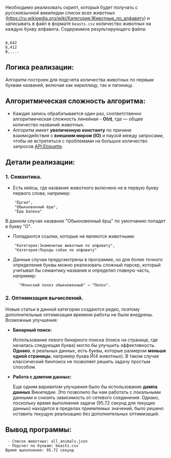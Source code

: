 Необходимо реализовать скрипт, который будет получать с русскоязычной википедии список всех животных (https://ru.wikipedia.org/wiki/Категория:Животные_по_алфавиту) и записывать в файл в формате `beasts.csv` количество животных на каждую букву алфавита. Содержимое результирующего файла:
```csv

А,642
Б,412
В,....
```

## Логика реализации:
Алгоритм построен для подсчета количества животных по первым буквам названий, включая как кириллицу, так и латиницу.

## Алгоритмическая сложность алгоритма:
- Каждая запись обрабатывается один раз, соответственно алгоритмическая сложность линейная - **O(𝑛)**, где — общее количество названий животных.
- Алгоритм имеет **увеличенную константу** по причине взаимодействия с **внешним миром (IO)** и паузой между запросами, чтобы не встретиться с проблемами на большое количество запросов [API:Etiquette](https://www.mediawiki.org/wiki/API:Etiquette).

## Детали реализации:
### 1. Семантика.
   - Есть кейсы, где название животного включено не в первую букву первого слова, например:
```
    "Ёргия",
    "Обыкновенный ёрш",
    "Ёрш Балона"
```
В данном случае название "Обыкновенный ёрш" по умолчанию попадет в букву "О". <p>
   - Попадаются ссылки, которые не являются животными: <p>
```
    "Категория:Знаменитые животные по алфавиту",
    "Категория:Породы собак по алфавиту"
```
   - Данные случаи предусмотрены в программе, но для более точного определения буквы можно реализовать сложный парсер, который учитывал бы семантику названия и определял главную часть, например:
```
      "Японский полоз обыкновенный" → "Полоз".
```

### 2. Оптимизация вычислений.
Новые статьи в данной категории создаются редко, поэтому дополнительные оптимизации времени работы не были внедрены. Возможные улучшения:
    
- **Бинарный поиск:** <p>
Использование левого бинарного поиска (поиск на странице, где началась следующая буква) могло бы улучшить эффективность. **Однако**, в реальных данных, есть буквы, которые размером **меньше одной страницы**, например буква Й(4 животных). В таком случае классический бинпоиск не позволяет решить задачу простым способом.
- **Работа с дампом данных:** <p>
        Еще одним вариантом улучшения было бы использование **дампа данных** Википедии. Это позволило бы нам работать с локальными данными и снизить зависимость от сетевого соединения. Однако, поскольку время выполнения задачи (95.72 секунд для текущих данных) находится в пределах приемлемых значений, было решено оставить текущую реализацию без дополнительных оптимизаций.

## Вывод программы:
```
 - Список животных: all_animals.json
 - Подсчет по буквам: beasts.csv
Время выполнения: 95.72 секунд
```
